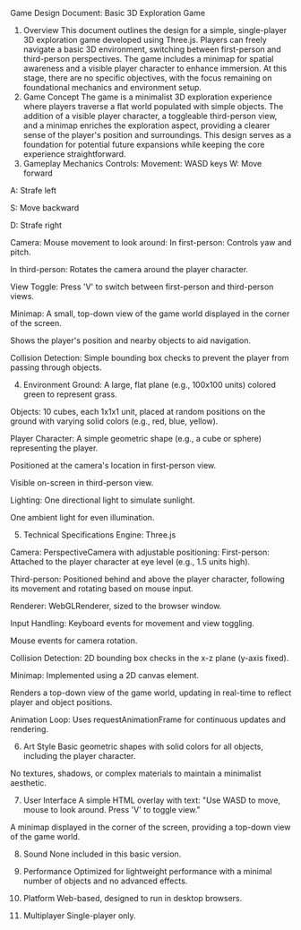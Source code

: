 Game Design Document: Basic 3D Exploration Game
1. Overview
This document outlines the design for a simple, single-player 3D exploration game developed using Three.js. Players can freely navigate a basic 3D environment, switching between first-person and third-person perspectives. The game includes a minimap for spatial awareness and a visible player character to enhance immersion. At this stage, there are no specific objectives, with the focus remaining on foundational mechanics and environment setup.
2. Game Concept
The game is a minimalist 3D exploration experience where players traverse a flat world populated with simple objects. The addition of a visible player character, a toggleable third-person view, and a minimap enriches the exploration aspect, providing a clearer sense of the player's position and surroundings. This design serves as a foundation for potential future expansions while keeping the core experience straightforward.
3. Gameplay Mechanics
Controls:
Movement: WASD keys
W: Move forward

A: Strafe left

S: Move backward

D: Strafe right

Camera:
Mouse movement to look around:
In first-person: Controls yaw and pitch.

In third-person: Rotates the camera around the player character.

View Toggle: Press 'V' to switch between first-person and third-person views.

Minimap:
A small, top-down view of the game world displayed in the corner of the screen.

Shows the player's position and nearby objects to aid navigation.

Collision Detection:
Simple bounding box checks to prevent the player from passing through objects.

4. Environment
Ground:
A large, flat plane (e.g., 100x100 units) colored green to represent grass.

Objects:
10 cubes, each 1x1x1 unit, placed at random positions on the ground with varying solid colors (e.g., red, blue, yellow).

Player Character:
A simple geometric shape (e.g., a cube or sphere) representing the player.

Positioned at the camera's location in first-person view.

Visible on-screen in third-person view.

Lighting:
One directional light to simulate sunlight.

One ambient light for even illumination.

5. Technical Specifications
Engine: Three.js

Camera:
PerspectiveCamera with adjustable positioning:
First-person: Attached to the player character at eye level (e.g., 1.5 units high).

Third-person: Positioned behind and above the player character, following its movement and rotating based on mouse input.

Renderer: WebGLRenderer, sized to the browser window.

Input Handling:
Keyboard events for movement and view toggling.

Mouse events for camera rotation.

Collision Detection: 2D bounding box checks in the x-z plane (y-axis fixed).

Minimap:
Implemented using a 2D canvas element.

Renders a top-down view of the game world, updating in real-time to reflect player and object positions.

Animation Loop: Uses requestAnimationFrame for continuous updates and rendering.

6. Art Style
Basic geometric shapes with solid colors for all objects, including the player character.

No textures, shadows, or complex materials to maintain a minimalist aesthetic.

7. User Interface
A simple HTML overlay with text: "Use WASD to move, mouse to look around. Press 'V' to toggle view."

A minimap displayed in the corner of the screen, providing a top-down view of the game world.

8. Sound
None included in this basic version.

9. Performance
Optimized for lightweight performance with a minimal number of objects and no advanced effects.

10. Platform
Web-based, designed to run in desktop browsers.

11. Multiplayer
Single-player only.

